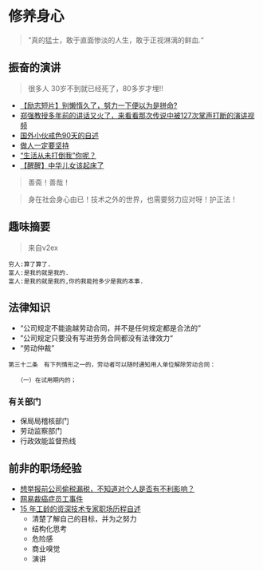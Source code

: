
# 修养身心

> ”真的猛士，敢于直面惨淡的人生，敢于正视淋漓的鲜血.“

## 振奋的演讲

> 很多人 30岁不到就已经死了，80多岁才埋!!

- [【励志短片】别懒惰久了，努力一下便以为是拼命?
](https://www.bilibili.com/video/BV1mb411n7uY/?spm_id_from=trigger_reload)
- [郑强教授多年前的讲话又火了，来看看那次传说中被127次掌声打断的演讲视频
](https://www.bilibili.com/video/BV1oE411A7tE/?spm_id_from=333.788.videocard.3)
- [国外小伙戒色90天的自述](https://www.bilibili.com/video/BV1ys411u7a3?from=search&seid=12876233672292152074)
- [做人一定要坚持](https://www.bilibili.com/video/BV1XJ411d7Xx/?spm_id_from=trigger_reload)
- [“生活从未打倒我”你呢？
](https://www.bilibili.com/video/BV1Z7411M7Dy/?spm_id_from=trigger_reload)
- [【醒醒】中华儿女该起床了
](https://www.bilibili.com/video/BV1m54y1Q7eQ/?spm_id_from=trigger_reload)

> 善斋！善哉！

> 身在社会身心由已！技术之外的世界，也需要努力应对呀！护正法！

## 趣味摘要

> 来自v2ex
```
穷人:算了算了.
富人:是我的就是我的.
富人:是我的就是我的,你的我能抢多少是我的本事.
```


## 法律知识

- “公司规定不能逾越劳动合同，并不是任何规定都是合法的”
- ”公司规定只要没有写进劳务合同都没有法律效力“
- “劳动仲裁”

```
第三十二条　有下列情形之一的，劳动者可以随时通知用人单位解除劳动合同：

　　（一）在试用期内的；
```
### 有关部门

- 保局局稽核部门
- 劳动监察部门
- 行政效能监督热线

## 前非的职场经验

- [想举报前公司偷税漏税，不知道对个人是否有不利影响？](https://www.v2ex.com/t/624515#r_8264164)
- [网易裁癌症员工事件]()
- [15 年工龄的资深技术专家职场历程自述](https://mp.weixin.qq.com/s?__biz=MzU4NzU0MDIzOQ==&mid=2247488705&idx=1&sn=21a50ba0bb67194fea14e8597ac7cb62&chksm=fdeb26a1ca9cafb72e453f1c223dc4011d7baebdb0dd6ee59437cad47bcf2011b0a3894e9c13&scene=27#wechat_redirect)
  - 清楚了解自己的目标，并为之努力
  - 结构化思考
  - 危险感
  - 商业嗅觉
  - 演讲

